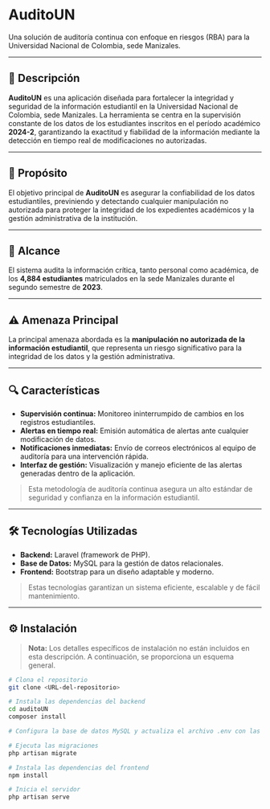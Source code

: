 # **AuditoUN**  
Una solución de auditoría continua con enfoque en riesgos (RBA) para la Universidad Nacional de Colombia, sede Manizales.

---

## 📝 Descripción  
**AuditoUN** es una aplicación diseñada para fortalecer la integridad y seguridad de la información estudiantil en la Universidad Nacional de Colombia, sede Manizales. La herramienta se centra en la supervisión constante de los datos de los estudiantes inscritos en el período académico **2024-2**, garantizando la exactitud y fiabilidad de la información mediante la detección en tiempo real de modificaciones no autorizadas.

---

## 🎯 Propósito  
El objetivo principal de **AuditoUN** es asegurar la confiabilidad de los datos estudiantiles, previniendo y detectando cualquier manipulación no autorizada para proteger la integridad de los expedientes académicos y la gestión administrativa de la institución.

---

## 📌 Alcance  
El sistema audita la información crítica, tanto personal como académica, de los **4,884 estudiantes** matriculados en la sede Manizales durante el segundo semestre de **2023**.

---

## ⚠️ Amenaza Principal  
La principal amenaza abordada es la **manipulación no autorizada de la información estudiantil**, que representa un riesgo significativo para la integridad de los datos y la gestión administrativa.

---

## 🔍 Características  

- **Supervisión continua:** Monitoreo ininterrumpido de cambios en los registros estudiantiles.  
- **Alertas en tiempo real:** Emisión automática de alertas ante cualquier modificación de datos.  
- **Notificaciones inmediatas:** Envío de correos electrónicos al equipo de auditoría para una intervención rápida.  
- **Interfaz de gestión:** Visualización y manejo eficiente de las alertas generadas dentro de la aplicación.  

> Esta metodología de auditoría continua asegura un alto estándar de seguridad y confianza en la información estudiantil.

---

## 🛠️ Tecnologías Utilizadas  

- **Backend:** Laravel (framework de PHP).  
- **Base de Datos:** MySQL para la gestión de datos relacionales.  
- **Frontend:** Bootstrap para un diseño adaptable y moderno.  

> Estas tecnologías garantizan un sistema eficiente, escalable y de fácil mantenimiento.

---

## ⚙️ Instalación  

> **Nota:** Los detalles específicos de instalación no están incluidos en esta descripción. A continuación, se proporciona un esquema general.

```bash
# Clona el repositorio
git clone <URL-del-repositorio>

# Instala las dependencias del backend
cd auditoUN
composer install

# Configura la base de datos MySQL y actualiza el archivo .env con las credenciales

# Ejecuta las migraciones
php artisan migrate

# Instala las dependencias del frontend
npm install

# Inicia el servidor
php artisan serve
